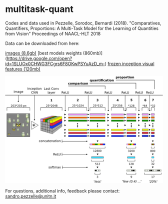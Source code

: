 # multitask-quant
Codes and data used in Pezzelle, Sorodoc, Bernardi (2018). "Comparatives, Quantifiers, Proportions: A Multi-Task Model for the Learning of Quantities from Vision"
Proceedings of NAACL-HLT 2018

Data can be downloaded from here:

[images (8.6gb)](https://drive.google.com/open?id=1cerhp4P8qfc6GUuuoSMsFwfbyZcqhDd4)
[best models weights (860mb)] (https://drive.google.com/open?id=1SLUOx0CHWG3FCgrs6F8OKwPSYuAzD_m-)
[frozen inception visual features (120mb)](https://drive.google.com/open?id=17fc9T4kyWPzhrCYCda0-jV9tI-pUMhKI)

![diagram](diagram.png)

For questions, additional info, feedback please contact:
sandro.pezzelle@unitn.it
